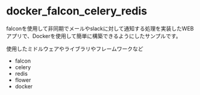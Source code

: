 # docker_falcon_celery_redis

falconを使用して非同期でメールやslackに対して通知する処理を実装したWEBアプリで、Dockerを使用して簡単に構築できるようにしたサンプルです。

使用したミドルウェアやライブラリやフレームワークなど
- falcon
- celery
- redis
- flower
- docker
